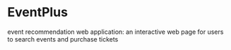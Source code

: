 # EventPlus
event recommendation web application:
an interactive web page for users to search events and purchase tickets 
